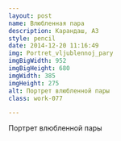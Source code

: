```yaml
---
layout: post
name: Влюбленная пара
description: Карандаш, А3
style: pencil
date: 2014-12-20 11:16:49
img: Portret_vljublennoj_pary
imgBigWidth: 952
imgBigHeight: 680
imgWidth: 385
imgHeight: 275
alt: Портрет влюбленной пары
class: work-077

---
```


Портрет влюбленной пары
